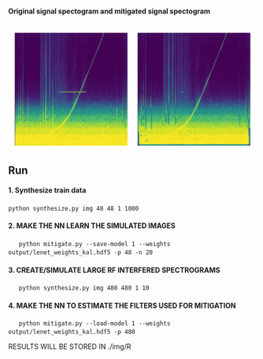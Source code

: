 
#### Original signal spectogram and mitigated signal spectogram
[![](https://github.com/kalyan0510/RFI/blob/master/readmemedia/mit_comp.png)](https://drive.google.com/file/d/1AxSFng_JMC7KRKC9sU7hEIzw9RUSbNne/view?usp=sharing)


## Run

#### 1. Synthesize train data
   ``` python synthesize.py img 48 48 1 1000 ```

#### 2. MAKE THE NN LEARN THE SIMULATED IMAGES
   ```    python mitigate.py --save-model 1 --weights output/lenet_weights_kal.hdf5 -p 48 -n 20    ``` 

#### 3. CREATE/SIMULATE LARGE RF INTERFERED SPECTROGRAMS
   ```    python synthesize.py img 480 480 1 10    ``` 

#### 4. MAKE THE NN TO ESTIMATE THE FILTERS USED FOR MITIGATION
   ```    python mitigate.py --load-model 1 --weights output/lenet_weights_kal.hdf5 -p 480    ``` 
   
   RESULTS WILL BE STORED IN  ./img/R


